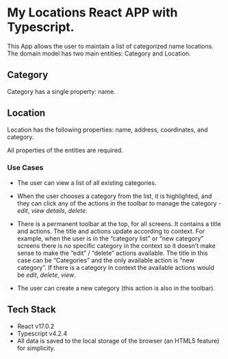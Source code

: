 # My Locations React APP with Typescript.
This App allows the user to maintain a list of categorized name locations.
The domain model has two main entities: Category and Location.

## Category
Category has a single property: name. 

## Location
Location has the following properties: name, address, coordinates, and category.

All properties of the entities are required.

### Use Cases
- The user can view a list of all existing categories.
- When the user chooses a category from the list, it is highlighted, and they can click any of
the actions in the toolbar to manage the category - *edit*, *view details*, *delete*.

- There is a permanent toolbar at the top, for all screens. It contains a title and actions. 
The title and actions update according to context. 
For example, when the user is in the “category list” or “new category” screens there is no specific category in the context so it
doesn’t make sense to make the “edit” / “delete” actions available. 
The title in this case can be “Categories” and the only available action is “new category”. 
If there is a category in context the available actions would be *edit*, *delete*, *view*.
- The user can create a new category (this action is also in the toolbar).

## Tech Stack
- React v17.0.2
- Typescript v4.2.4
- All data is saved to the local storage of the browser (an HTML5 feature) for simplicity.